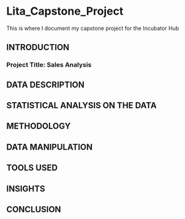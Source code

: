 # Lita_Capstone_Project
This is where I document my capstone project for the Incubator Hub
## INTRODUCTION
### Project Title: Sales Analysis
## DATA DESCRIPTION
## STATISTICAL ANALYSIS ON THE DATA
## METHODOLOGY
## DATA MANIPULATION 
## TOOLS USED
## INSIGHTS
## CONCLUSION
